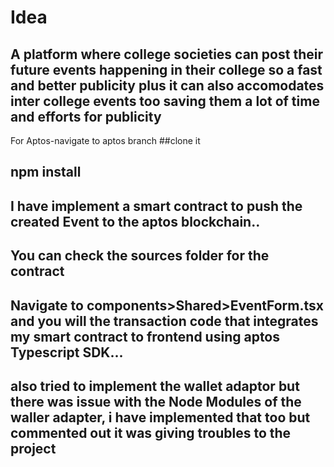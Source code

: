 

# Idea
## A platform where college societies can post their future events happening in their college so a fast and better publicity plus it can also accomodates inter college events too saving them a lot of time and efforts for publicity

For Aptos-navigate to aptos branch 
##clone it
## npm install

## I have implement a smart contract to push the created Event to the aptos blockchain.. 
## You can check the sources folder for the contract
## Navigate to components>Shared>EventForm.tsx and you will the transaction code that integrates my smart contract to frontend using aptos Typescript SDK...
## also tried to implement the wallet adaptor but there was issue with the Node Modules of the waller adapter, i have implemented that too but commented out it was giving troubles to the project
